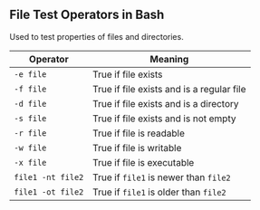 ## File Test Operators in Bash

Used to test properties of files and directories.

| Operator       | Meaning                                   |
|----------------|-------------------------------------------|
| `-e file`      | True if file exists                      |
| `-f file`      | True if file exists and is a regular file |
| `-d file`      | True if file exists and is a directory    |
| `-s file`      | True if file exists and is not empty      |
| `-r file`      | True if file is readable                  |
| `-w file`      | True if file is writable                  |
| `-x file`      | True if file is executable                |
| `file1 -nt file2` | True if `file1` is newer than `file2`  |
| `file1 -ot file2` | True if `file1` is older than `file2`  |

